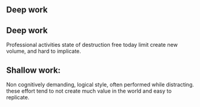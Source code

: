 Deep work
---

## Deep work

Professional activities state of destruction free today limit create new volume, and hard to implicate.

## Shallow work:

Non cognitively demanding, logical style, often performed while distracting. these effort tend to not create much value in the world and easy to replicate.

